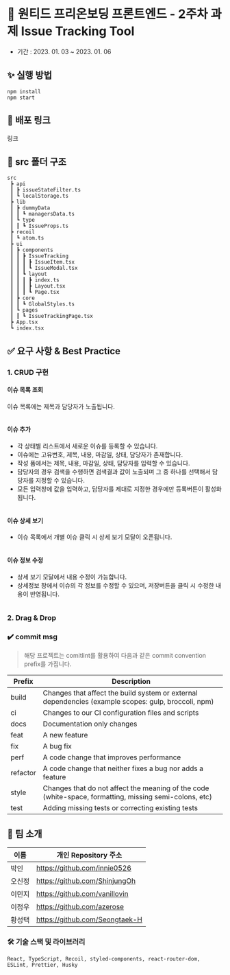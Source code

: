 # 🚀 원티드 프리온보딩 프론트엔드 - 2주차 과제 Issue Tracking Tool

- 기간 : 2023. 01. 03 ~ 2023. 01. 06


## ✨ 실행 방법

```
npm install
npm start
```
 

## 📌 배포 링크
링크
 

## 📁 src 폴더 구조

```
src
 ┣ api
 ┃ ┣ issueStateFilter.ts
 ┃ ┗ localStorage.ts
 ┣ lib
 ┃ ┣ dummyData
 ┃ ┃ ┗ managersData.ts
 ┃ ┗ type
 ┃ ┃ ┗ IssueProps.ts
 ┣ recoil
 ┃ ┗ atom.ts
 ┣ ui
 ┃ ┣ components
 ┃ ┃ ┣ IssueTracking
 ┃ ┃ ┃ ┣ IssueItem.tsx
 ┃ ┃ ┃ ┗ IssueModal.tsx
 ┃ ┃ ┗ layout
 ┃ ┃ ┃ ┣ index.ts
 ┃ ┃ ┃ ┣ Layout.tsx
 ┃ ┃ ┃ ┗ Page.tsx
 ┃ ┣ core
 ┃ ┃ ┗ GlobalStyles.ts
 ┃ ┗ pages
 ┃ ┃ ┗ IssueTrackingPage.tsx
 ┣ App.tsx
 ┗ index.tsx
```


## ✅ 요구 사항 & Best Practice
### 1. CRUD 구현
#### 이슈 목록 조회
이슈 목록에는 제목과 담당자가 노출됩니다.

```
```

#### 이슈 추가
- 각 상태별 리스트에서 새로운 이슈를 등록할 수 있습니다.
- 이슈에는 고유번호, 제목, 내용, 마감일, 상태, 담당자가 존재합니다.
- 작성 폼에서는 제목, 내용, 마감일, 상태, 담당자를 입력할 수 있습니다.
- 담당자의 경우 검색을 수행하면 검색결과 값이 노출되며 그 중 하나를 선택해서 담당자를 지정할 수 있습니다.
- 모든 입력창에 값을 입력하고, 담당자를 제대로 지정한 경우에만 등록버튼이 활성화 됩니다.

```
```

#### 이슈 상세 보기
- 이슈 목록에서 개별 이슈 클릭 시 상세 보기 모달이 오픈됩니다.

```
```

#### 이슈 정보 수정
- 상세 보기 모달에서 내용 수정이 가능합니다.
- 상세정보 창에서 이슈의 각 정보를 수정할 수 있으며, 저장버튼을 클릭 시 수정한 내용이 반영됩니다.

```
```

### 2. Drag & Drop

### ✔️ commit msg

> 해당 프로젝트는 comitlint를 활용하여 다음과 같은 commit convention prefix를 가집니다.

| Prefix   | Description                                                                                            |
| -------- | ------------------------------------------------------------------------------------------------------ |
| build    | Changes that affect the build system or external dependencies (example scopes: gulp, broccoli, npm)    |
| ci       | Changes to our CI configuration files and scripts                                                      |
| docs     | Documentation only changes                                                                             |
| feat     | A new feature                                                                                          |
| fix      | A bug fix                                                                                              |
| perf     | A code change that improves performance                                                                |
| refactor | A code change that neither fixes a bug nor adds a feature                                              |
| style    | Changes that do not affect the meaning of the code (white-space, formatting, missing semi-colons, etc) |
| test     | Adding missing tests or correcting existing tests                                                      |


## 💪 팀 소개

| 이름      | 개인 Repository 주소                      |
| --------- | ----------------------------------------- |
| 박인      | https://github.com/innie0526              |
| 오신정    | https://github.com/ShinjungOh             |
| 이민지    | https://github.com/vanillovin             |
| 이정우    | https://github.com/azerose                |
| 황성택    | https://github.com/Seongtaek-H            |

### 🛠 기술 스택 및 라이브러리
```
React, TypeScript, Recoil, styled-components, react-router-dom, ESLint, Prettier, Husky
```
